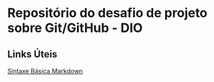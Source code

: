 # Repositório do desafio de projeto sobre Git/GitHub - DIO

## Links Úteis
[Sintaxe Básica Markdown](https://www.markdownguide.org/basic-syntax/)

